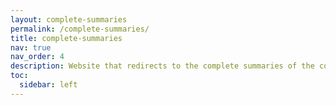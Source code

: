 ```yaml
---
layout: complete-summaries
permalink: /complete-summaries/
title: complete-summaries
nav: true
nav_order: 4
description: Website that redirects to the complete summaries of the courses I have taken.
toc:
  sidebar: left
---
```

